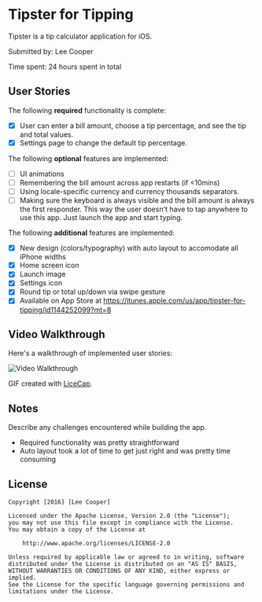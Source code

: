 # Tipster for Tipping

Tipster is a tip calculator application for iOS.

Submitted by: Lee Cooper

Time spent: 24 hours spent in total

## User Stories

The following **required** functionality is complete:

- [X] User can enter a bill amount, choose a tip percentage, and see the tip and total values.
- [X] Settings page to change the default tip percentage.

The following **optional** features are implemented:
- [ ] UI animations
- [ ] Remembering the bill amount across app restarts (if <10mins)
- [ ] Using locale-specific currency and currency thousands separators.
- [ ] Making sure the keyboard is always visible and the bill amount is always the first responder. This way the user doesn't have to tap anywhere to use this app. Just launch the app and start typing.

The following **additional** features are implemented:

- [X] New design (colors/typography) with auto layout to accomodate all iPhone widths
- [X] Home screen icon
- [X] Launch image
- [X] Settings icon
- [X] Round tip or total up/down via swipe gesture
- [X] Available on App Store at https://itunes.apple.com/us/app/tipster-for-tipping/id1144252099?mt=8

## Video Walkthrough 

Here's a walkthrough of implemented user stories:

<img src='http://i.imgur.com/C4TNVAM.gif' title='Video Walkthrough' width='' alt='Video Walkthrough' />

GIF created with [LiceCap](http://www.cockos.com/licecap/).

## Notes

Describe any challenges encountered while building the app.

- Required functionality was pretty straightforward
- Auto layout took a lot of time to get just right and was pretty time consuming

## License

    Copyright [2016] [Lee Cooper]

    Licensed under the Apache License, Version 2.0 (the "License");
    you may not use this file except in compliance with the License.
    You may obtain a copy of the License at

        http://www.apache.org/licenses/LICENSE-2.0

    Unless required by applicable law or agreed to in writing, software
    distributed under the License is distributed on an "AS IS" BASIS,
    WITHOUT WARRANTIES OR CONDITIONS OF ANY KIND, either express or implied.
    See the License for the specific language governing permissions and
    limitations under the License.
